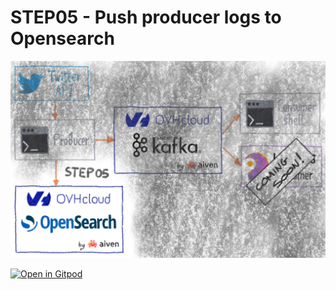 # STEP05 - Push producer logs to Opensearch
  
![Step05](images/step05.png)

[![Open in Gitpod](https://gitpod.io/button/open-in-gitpod.svg)](https://gitpod.io/#https://github.com/raclepoulpe/twifka/tree/main/step05)
